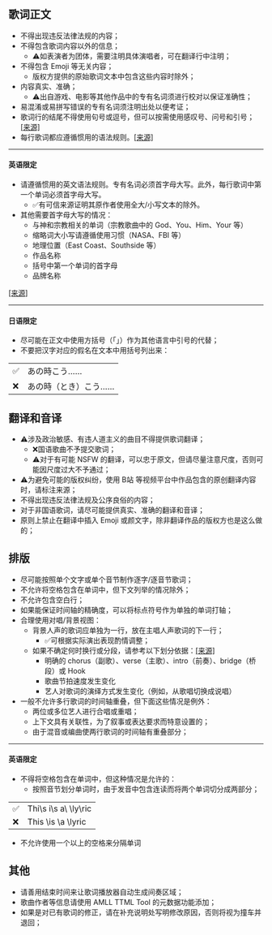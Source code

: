 ## 歌词正文
- 不得出现违反法律法规的内容；
- 不得包含歌词内容以外的信息；
	- ⚠如表演者为团体，需要注明具体演唱者，可在翻译行中注明；
- 不得包含 Emoji 等无关内容；
	- 版权方提供的原始歌词文本中包含这些内容时除外；
- 内容真实、准确；
	- ⚠出自游戏、电影等其他作品中的专有名词须进行校对以保证准确性；
- 易混淆或易拼写错误的专有名词须注明出处以便考证；
- 歌词行的结尾不得使用句号或逗号，但可以按需使用感叹号、问号和引号；[[来源]](https://help.apple.com/itc/musicstyleguide/#/itc3ae5d4dea:~:text=%E6%AD%8C%E8%AF%8D%E8%A1%8C%E7%9A%84%E7%BB%93%E5%B0%BE%E4%B8%8D%E5%BE%97%E4%BD%BF%E7%94%A8%E5%8F%A5%E5%8F%B7%E6%88%96%E9%80%97%E5%8F%B7%EF%BC%8C%E4%BD%86%E5%8F%AF%E4%BB%A5%E6%8C%89%E9%9C%80%E4%BD%BF%E7%94%A8%E6%84%9F%E5%8F%B9%E5%8F%B7%E3%80%81%E9%97%AE%E5%8F%B7%E5%92%8C%E5%BC%95%E5%8F%B7%E3%80%82)
- 每行歌词都应遵循惯用的语法规则。[[来源]](https://help.apple.com/itc/musicstyleguide/#/itc3ae5d4dea:~:text=%E5%92%8C%E5%BC%95%E5%8F%B7%E3%80%82-,%E6%AF%8F%E8%A1%8C%E6%AD%8C%E8%AF%8D%E9%83%BD%E5%BA%94%E9%81%B5%E5%BE%AA%E6%83%AF%E7%94%A8%E7%9A%84%E8%AF%AD%E6%B3%95%E8%A7%84%E5%88%99%E3%80%82,-%E5%85%B6%E4%BB%96%E5%8F%AF%E5%9C%A8%E6%AD%8C%E8%AF%8D)

---

#### 英语限定
- 请遵循惯用的英文语法规则。专有名词必须首字母大写。此外，每行歌词中第一个单词必须首字母大写。
	- ✅有可信来源证明其原作者使用全大/小写文本的除外。
- 其他需要首字母大写的情况：
	- 与神和宗教相关的单词（宗教歌曲中的 God、You、Him、Your 等）
	- 缩略词大小写请遵循使用习惯（NASA、FBI 等）
	- 地理位置（East Coast、Southside 等）
	- 作品名称
	- 括号中第一个单词的首字母
	- 品牌名称

[[来源]](https://help.apple.com/itc/musicstyleguide/#/itc3ae5d4dea)

---

#### 日语限定
- 尽可能在正文中使用方括号（「」）作为其他语言中引号的代替；
- 不要把汉字对应的假名在文本中用括号列出来：
  
| | |
|---|---|
|✅|あの時こう……|
|❌|あの時（とき）こう……|


## 翻译和音译
- ⚠涉及政治敏感、有违人道主义的曲目不得提供歌词翻译；
	- ❌国语歌曲不予提交歌词；
	- ⚠对于有可能 NSFW 的翻译，可以忠于原文，但请尽量注意尺度，否则可能因尺度过大不予通过；
- ⚠为避免可能的版权纠纷，使用 B站 等视频平台中作品包含的原创翻译内容时，请标注来源；
- 不得出现违反法律法规及公序良俗的内容；
- 对于非国语歌词，请尽可能提供真实、准确的翻译和音译；
- 原则上禁止在翻译中插入 Emoji 或颜文字，除非翻译作品的版权方也是这么做的；


## 排版
- 尽可能按照单个文字或单个音节制作逐字/逐音节歌词；
- 不允许将空格包含在单词中，但下文列举的情况除外；
- 不允许包含空白行；
- 如果能保证时间轴的精确度，可以将标点符号作为单独的单词打轴；
- 合理使用对唱/背景视图：
	- 背景人声的歌词应单独为一行，放在主唱人声歌词的下一行；
		- ✅可根据实际演出表现酌情调整；
	- 如果不确定何时换行或分段，请参考以下划分依据：[[来源]](https://help.apple.com/itc/musicstyleguide/#/itc3ae5d4dea)
		- 明确的 chorus（副歌）、verse（主歌）、intro（前奏）、bridge（桥段）或 Hook
		- 歌曲节拍速度发生变化
		- 艺人对歌词的演绎方式发生变化（例如，从歌唱切换成说唱）
- 一般不允许多行歌词的时间轴重叠，但下面这些情况是例外：
	- 两位或多位艺人进行合唱或重唱；
	- 上下文具有关联性，为了叙事或表达要求而特意设置的；
	- 由于混音或编曲使两行歌词的时间轴有重叠部分；

---

#### 英语限定
- 不得将空格包含在单词中，但这种情况是允许的：
	- 按照音节划分单词时，由于发音中包含连读而将两个单词切分成两部分；

| | |
|---|---|
|✅|Thi\s i\s a\ \ly\ric|
|❌|This \is \a \lyric|

- 不允许使用一个以上的空格来分隔单词

## 其他
- 请善用结束时间来让歌词播放器自动生成间奏区域；
- 歌曲作者等信息请使用 AMLL TTML Tool 的元数据功能添加；
- 如果是对已有歌词的修正，请在补充说明处写明修改原因，否则将视为撞车并退回；
